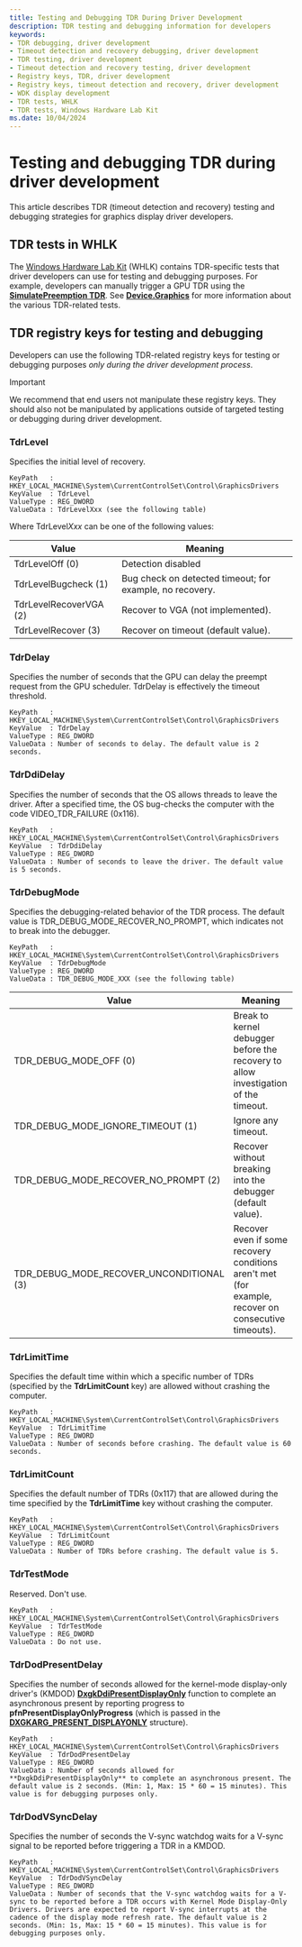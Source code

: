 ```yaml
---
title: Testing and Debugging TDR During Driver Development
description: TDR testing and debugging information for developers
keywords:
- TDR debugging, driver development
- Timeout detection and recovery debugging, driver development
- TDR testing, driver development
- Timeout detection and recovery testing, driver development
- Registry keys, TDR, driver development
- Registry keys, timeout detection and recovery, driver development
- WDK display development
- TDR tests, WHLK
- TDR tests, Windows Hardware Lab Kit
ms.date: 10/04/2024
---
```


# Testing and debugging TDR during driver development

This article describes TDR (timeout detection and recovery) testing and debugging strategies for graphics display driver developers.

## TDR tests in WHLK

The [Windows Hardware Lab Kit](/windows-hardware/test/hlk/) (WHLK) contains TDR-specific tests that driver developers can use for testing and debugging purposes. For example, developers can manually trigger a GPU TDR using the [**SimulatePreemption TDR**](/windows-hardware/test/hlk/testref/86be5032-cfcd-4ee5-a515-0e3ebc0cb6f4). See [**Device.Graphics**](/windows-hardware/test/hlk/testref/device-graphics) for more information about the various TDR-related tests.

## TDR registry keys for testing and debugging

Developers can use the following TDR-related registry keys for testing or debugging purposes *only during the driver development process*.

> [!IMPORTANT]
> We recommend that end users not manipulate these registry keys. They should also not be manipulated by applications outside of targeted testing or debugging during driver development.

### TdrLevel

Specifies the initial level of recovery.

```registry
KeyPath   : HKEY_LOCAL_MACHINE\System\CurrentControlSet\Control\GraphicsDrivers
KeyValue  : TdrLevel
ValueType : REG_DWORD
ValueData : TdrLevelXxx (see the following table)
```

Where TdrLevel*Xxx* can be one of the following values:

| Value | Meaning |
| ----- | ------- |
| TdrLevelOff (0) | Detection disabled |
| TdrLevelBugcheck (1) | Bug check on detected timeout; for example, no recovery. |
| TdrLevelRecoverVGA (2) | Recover to VGA (not implemented). |
| TdrLevelRecover (3) | Recover on timeout (default value). |

### TdrDelay

Specifies the number of seconds that the GPU can delay the preempt request from the GPU scheduler. TdrDelay is effectively the timeout threshold.

```registry
KeyPath   : HKEY_LOCAL_MACHINE\System\CurrentControlSet\Control\GraphicsDrivers
KeyValue  : TdrDelay
ValueType : REG_DWORD
ValueData : Number of seconds to delay. The default value is 2 seconds.
```

### TdrDdiDelay

Specifies the number of seconds that the OS allows threads to leave the driver. After a specified time, the OS bug-checks the computer with the code VIDEO_TDR_FAILURE (0x116).

```registry
KeyPath   : HKEY_LOCAL_MACHINE\System\CurrentControlSet\Control\GraphicsDrivers
KeyValue  : TdrDdiDelay
ValueType : REG_DWORD
ValueData : Number of seconds to leave the driver. The default value is 5 seconds.
```

### TdrDebugMode

Specifies the debugging-related behavior of the TDR process. The default value is TDR_DEBUG_MODE_RECOVER_NO_PROMPT, which indicates not to break into the debugger.

```registry
KeyPath   : HKEY_LOCAL_MACHINE\System\CurrentControlSet\Control\GraphicsDrivers
KeyValue  : TdrDebugMode
ValueType : REG_DWORD
ValueData : TDR_DEBUG_MODE_XXX (see the following table)
```

| Value | Meaning |
| ----- | ------- |
| TDR_DEBUG_MODE_OFF (0) | Break to kernel debugger before the recovery to allow investigation of the timeout. |
| TDR_DEBUG_MODE_IGNORE_TIMEOUT (1) | Ignore any timeout. |
| TDR_DEBUG_MODE_RECOVER_NO_PROMPT (2) | Recover without breaking into the debugger (default value). |
| TDR_DEBUG_MODE_RECOVER_UNCONDITIONAL (3) | Recover even if some recovery conditions aren't met (for example, recover on consecutive timeouts). |

### TdrLimitTime

Specifies the default time within which a specific number of TDRs (specified by the **TdrLimitCount** key) are allowed without crashing the computer.

```registry
KeyPath   : HKEY_LOCAL_MACHINE\System\CurrentControlSet\Control\GraphicsDrivers
KeyValue  : TdrLimitTime
ValueType : REG_DWORD
ValueData : Number of seconds before crashing. The default value is 60 seconds.
```

### TdrLimitCount

Specifies the default number of TDRs (0x117) that are allowed during the time specified by the **TdrLimitTime** key without crashing the computer.

```registry
KeyPath   : HKEY_LOCAL_MACHINE\System\CurrentControlSet\Control\GraphicsDrivers
KeyValue  : TdrLimitCount
ValueType : REG_DWORD
ValueData : Number of TDRs before crashing. The default value is 5.
```

### TdrTestMode

Reserved. Don't use.

```registry
KeyPath   : HKEY_LOCAL_MACHINE\System\CurrentControlSet\Control\GraphicsDrivers
KeyValue  : TdrTestMode
ValueType : REG_DWORD
ValueData : Do not use.
```

### TdrDodPresentDelay

Specifies the number of seconds allowed for the kernel-mode display-only driver's (KMDOD) [**DxgkDdiPresentDisplayOnly**](/windows-hardware/drivers/ddi/d3dkmddi/nc-d3dkmddi-dxgkddi_presentdisplayonly) function to complete an asynchronous present by reporting progress to **pfnPresentDisplayOnlyProgress** (which is passed in the [**DXGKARG_PRESENT_DISPLAYONLY**](/windows-hardware/drivers/ddi/d3dkmddi/ns-d3dkmddi-_dxgkarg_present_displayonly) structure).

```registry
KeyPath   : HKEY_LOCAL_MACHINE\System\CurrentControlSet\Control\GraphicsDrivers
KeyValue  : TdrDodPresentDelay
ValueType : REG_DWORD
ValueData : Number of seconds allowed for **DxgkDdiPresentDisplayOnly** to complete an asynchronous present. The default value is 2 seconds. (Min: 1, Max: 15 * 60 = 15 minutes). This value is for debugging purposes only.
```

### TdrDodVSyncDelay

Specifies the number of seconds the V-sync watchdog waits for a V-sync signal to be reported before triggering a TDR in a KMDOD.

```registry
KeyPath   : HKEY_LOCAL_MACHINE\System\CurrentControlSet\Control\GraphicsDrivers
KeyValue  : TdrDodVSyncDelay
ValueType : REG_DWORD
ValueData : Number of seconds that the V-sync watchdog waits for a V-sync to be reported before a TDR occurs with Kernel Mode Display-Only Drivers. Drivers are expected to report V-sync interrupts at the cadence of the display mode refresh rate. The default value is 2 seconds. (Min: 1s, Max: 15 * 60 = 15 minutes). This value is for debugging purposes only.
```
